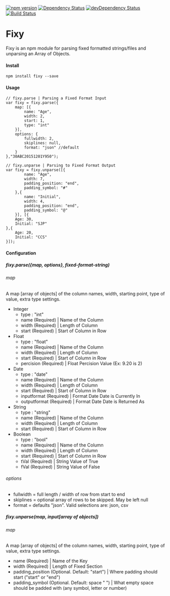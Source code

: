 [![npm version](https://badge.fury.io/js/fixy.svg)](https://badge.fury.io/js/fixy)
[![Dependency Status](https://david-dm.org/SteveyPugs/fixy.svg)](https://david-dm.org/SteveyPugs/fixy)
[![devDependency Status](https://david-dm.org/SteveyPugs/fixy/dev-status.svg)](https://david-dm.org/SteveyPugs/fixy#info=devDependencies)
[![Build Status](https://travis-ci.org/SteveyPugs/fixy.svg?branch=master)](https://travis-ci.org/SteveyPugs/fixy)

# Fixy
   
Fixy is an npm module for parsing fixed formatted strings/files and unparsing an Array of Objects.

#### Install

	npm install fixy --save

#### Usage

	// fixy.parse | Parsing a Fixed Format Input
	var fixy = fixy.parse({
		map: [{
			name: "Age",
			width: 2,
			start: 1,
			type: "int"
		}],
		options: {
			fullwidth: 2,
			skiplines: null,
			format: "json" //default
		}
	},"30ABC20151201Y950");

	// fixy.unparse | Parsing to Fixed Format Output
	var fixy = fixy.unparse([{
			name: "Age",
			width: 7,
			padding_position: "end",
			padding_symbol: "#"
		},{
			name: "Initial",
			width: 4,
			padding_position: "end",
			padding_symbol: "@"
		}], [{
		Age: 30,
		Initial: "SJP"
	},{
		Age: 20,
		Initial: "CCS"
	}]);


#### Configuration

##### fixy.parse({map, options}, fixed-format-string)

###### map

A map [array of objects] of the column names, width, starting point, type of value, extra type settings.


- Integer
	- type : "int"
	- name (Required) | Name of the Column
	- width (Required) | Length of Column
	- start (Required) | Start of Column in Row
- Float
	- type : "float"
	- name (Required) | Name of the Column
	- width (Required) | Length of Column
	- start (Required) | Start of Column in Row
	- percision (Required) | Float Percision Value (Ex: 9.20 is 2)
- Date
	- type : "date"
	- name (Required) | Name of the Column
	- width (Required) | Length of Column
	- start (Required) | Start of Column in Row
	- inputformat (Required) | Format Date Date is Currently In
	- outputformat (Required) | Format Date Date is Returned As
- String
	- type : "string"
	- name (Required) | Name of the Column
	- width (Required) | Length of Column
	- start (Required) | Start of Column in Row
- Boolean
	- type : "bool"
	- name (Required) | Name of the Column
	- width (Required) | Length of Column
	- start (Required) | Start of Column in Row
	- tVal (Required) | String Value of True
	- fVal (Required) | String Value of False

###### options
	
- fullwidth = full length / width of row from start to end
- skiplines = optional array of rows to be skipped. May be left null
- format = defaults "json". Valid selections are: json, csv

##### fixy.unparse(map, input[array of objects])

###### map

A map [array of objects] of the column names, width, starting point, type of value, extra type settings.

- name (Required) | Name of the Key
- width (Required) | Length of Fixed Section
- padding_position (Optional. Default: "start") | Where padding should start ("start" or "end")
- padding_symbol (Optional. Default: space " ") | What empty space should be padded with (any symbol, letter or number)